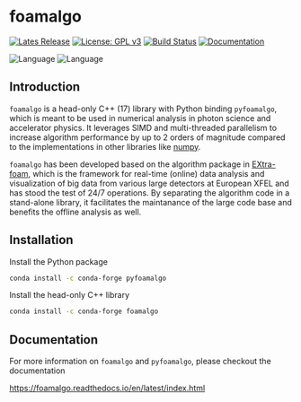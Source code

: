 foamalgo
========

[![Lates Release](https://img.shields.io/github/v/release/zhujun98/foamalgo)](https://github.com/zhujun98/foamalgo/releases)
[![License: GPL v3](https://img.shields.io/badge/License-GPLv3-blue.svg)](https://www.gnu.org/licenses/gpl-3.0)
[![Build Status](https://dev.azure.com/zhujun981661/zhujun981661/_apis/build/status/zhujun98.foamalgo?branchName=master)](https://dev.azure.com/zhujun981661/zhujun981661/_build/latest?definitionId=2&branchName=master)
[![Documentation](https://img.shields.io/readthedocs/foamalgo)](https://foamalgo.readthedocs.io/en/latest/)

![Language](https://img.shields.io/badge/language-c++-red)
![Language](https://img.shields.io/badge/language-python-blue)


## Introduction

`foamalgo` is a head-only C++ (17) library with Python binding `pyfoamalgo`, 
which is meant to be used in numerical analysis in photon science and 
accelerator physics. It leverages SIMD and multi-threaded parallelism
to increase algorithm performance by up to 2 orders of magnitude compared to 
the implementations in other libraries like [numpy](https://numpy.org/).

`foamalgo` has been developed based on the algorithm package in [EXtra-foam](https://github.com/European-XFEL/EXtra-foam),
which is the framework for real-time (online) data analysis and visualization 
of big data from various large detectors at European XFEL and has stood 
the test of 24/7 operations. By separating the algorithm code in a 
stand-alone library, it facilitates the maintanance of the large code base
and benefits the offline analysis as well. 

## Installation

Install the Python package

```sh
conda install -c conda-forge pyfoamalgo
```

Install the head-only C++ library

```sh
conda install -c conda-forge foamalgo
```

## Documentation

For more information on `foamalgo` and `pyfoamalgo`, please checkout the documentation

https://foamalgo.readthedocs.io/en/latest/index.html
